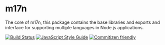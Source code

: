 # m17n

The core of m17n, this package contains the base libraries and exports and interface for supporting multiple languages in Node.js applications.

[![Build Status](https://travis-ci.org/alethea/m17n.svg?branch=master)](https://travis-ci.org/alethea/m17n)
[![JavaScript Style Guide](https://img.shields.io/badge/code_style-standard-brightgreen.svg)](https://standardjs.com)
[![Commitizen friendly](https://img.shields.io/badge/commitizen-friendly-brightgreen.svg)](http://commitizen.github.io/cz-cli/)
